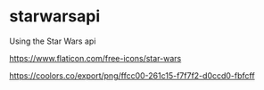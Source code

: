# starwarsapi
Using the Star Wars api 

https://www.flaticon.com/free-icons/star-wars


https://coolors.co/export/png/ffcc00-261c15-f7f7f2-d0ccd0-fbfcff
